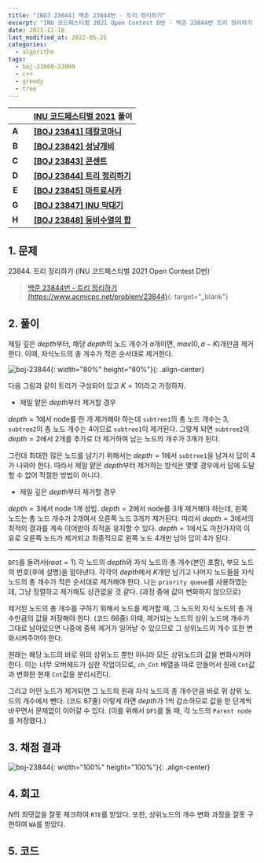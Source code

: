```yaml
---
title: "[BOJ 23844] 백준 23844번 - 트리 정리하기"
excerpt: "INU 코드페스티벌 2021 Open Contest D번 - 백준 23844번 트리 정리하기 풀이"
date: 2021-12-18
last_modified_at: 2022-05-25
categories:
  - algorithm
tags:
  - boj-23000-23999
  - c++
  - greedy
  - tree
---
```


|||[INU 코드페스티벌 2021](https://burningfalls.github.io/contest/inu2021-baekjoon-contest) 풀이|
|:---:|:---:|:---|
|**A**||**[[BOJ 23841] 데칼코마니](https://burningfalls.github.io/algorithm/boj-23841/)**|
|**B**||**[[BOJ 23842] 성냥개비](https://burningfalls.github.io/algorithm/boj-23842/)**|
|**C**||**[[BOJ 23843] 콘센트](https://burningfalls.github.io/algorithm/boj-23843/)**|
|**D**||**[[BOJ 23844] 트리 정리하기](https://burningfalls.github.io/algorithm/boj-23844/)**|
|**E**||**[[BOJ 23845] 마트료시카](https://burningfalls.github.io/algorithm/boj-23845/)**|
|**G**||**[[BOJ 23847] INU 막대기](https://burningfalls.github.io/algorithm/boj-23847/)**|
|**H**||**[[BOJ 23848] 등비수열의 합](https://burningfalls.github.io/algorithm/boj-23848/)**|

## 1. 문제
$23844$. 트리 정리하기 (INU 코드페스티벌 2021 Open Contest D번)

> [백준 23844번 - 트리 정리하기 (https://www.acmicpc.net/problem/23844)](https://www.acmicpc.net/problem/23844){: target="_blank"}

## 2. 풀이

제일 깊은 $depth$부터, 해당 $depth$의 노드 개수가 $a$개이면, $max(0, a - K)$개만큼 제거한다. 이때, 자식노드의 총 개수가 적은 순서대로 제거한다. 

![boj-23844](https://user-images.githubusercontent.com/30232837/160957132-5cdd959d-d5d6-4910-bb31-8229441403db.png "boj-23844"){: width="80%" height="80%"}{: .align-center}

다음 그림과 같이 트리가 구성되어 있고 $K=1$이라고 가정하자. 

* 제일 얕은 $depth$부터 제거할 경우

$depth=1$에서 node를 한 개 제거해야 하는데 `subtree1`의 총 노드 개수는 $3$, `subtree2`의 총 노드 개수는 $4$이므로 `subtree1`이 제거된다. 그렇게 되면 `subtree2`의 $depth=2$에서 $2$개를 추가로 더 제거하여 남는 노드의 개수가 $3$개가 된다. 

그런데 최대한 많은 노드를 남기기 위해서는 $depth=1$에서 `subtree1`을 남겨서 답이 $4$가 나와야 한다. 따라서 제일 얕은 $depth$부터 제거하는 방식은 몇몇 경우에서 답에 도달할 수 없어 적절한 방법이 아니다.

* 제일 깊은 $depth$부터 제거할 경우

$depth=3$에서 node $1$개 성립. $depth=2$에서 node를 $3$개 제거해야 하는데, 왼쪽 노드는 총 노드 개수가 $2$개여서 오른쪽 노드 $3$개가 제거된다. 따라서 $depth=3$에서의 최적의 결과를 계속 이어받아 최적을 유지할 수 있다. $depth=1$에서도 마찬가지의 이유로 오른쪽 노드가 제거되고 최종적으로 왼쪽 노드 $4$개만 남아 답이 $4$가 된다.

---

`DFS`를 돌려서$(root=1)$ 각 노드의 $depth$와 자식 노드의 총 개수(본인 포함), 부모 노드의 번호(후에 설명)을 알아낸다. 각각의 $depth$에서 $K$개만 남기고 나머지 노드들을 자식 노드의 총 개수가 적은 순서대로 제거해야 한다. 나는 `priority queue`를 사용하였는데, 그냥 정렬하고 제거해도 상관없을 것 같다. (과정 중에 값이 변화하지 않으므로)

제거된 노드의 총 개수를 구하기 위해서 노드를 제거할 때, 그 노드의 자식 노드의 총 개수만큼의 값을 저장해야 한다. (코드 66줄) 이때, 제거되는 노드의 상위 노드에 개수가 그대로 남아있으면 나중에 중복 제거가 일어날 수 있으므로 그 상위노드의 개수 또한 변화시켜주어야 한다. 

원래는 해당 노드의 바로 위의 상위노드 뿐만 아니라 모든 상위노드의 값을 변화시켜야 한다. 이는 너무 오버헤드가 심한 작업이므로, `ch_Cnt` 배열을 따로 만들어서 원래 `Cnt`값과 변화한 현재 `Cnt`값을 분리시킨다. 

그리고 어떤 노드가 제거되면 그 노드의 원래 자식 노드의 총 개수만큼 바로 위 상위 노드의 개수에서 뺀다. (코드 67줄) 이렇게 하면 $depth$가 $1$씩 감소하므로 값을 한 단계씩 바꾸면서 문제없이 이어갈 수 있다. (이를 위해서 `DFS`를 돌 때, 각 노드의 `Parent node`를 저장했다.) 

## 3. 채점 결과

![boj-23844](https://user-images.githubusercontent.com/30232837/160957071-5a3ed47e-e3ed-4c13-ae78-d638c0d71eb8.png "boj-23844"){: width="100%" height="100%"}{: .align-center}

## 4. 회고

$N$의 최댓값을 잘못 체크하여 `RTE`를 받았다. 또한, 상위노드의 개수 변화 과정을 잘못 구현하여 `WA`를 받았다.

## 5. 코드

<script src="https://gist.github.com/BurningFalls/c4cc9c997de0110c3646f2da12094103.js"></script>